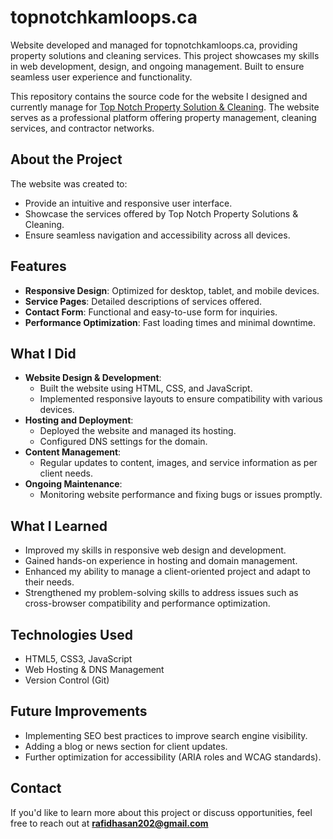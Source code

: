 # topnotchkamloops.ca
Website developed and managed for topnotchkamloops.ca, providing property solutions and cleaning services. This project showcases my skills in web development, design, and ongoing management. Built to ensure seamless user experience and functionality. 




This repository contains the source code for the website I designed and currently manage for [Top Notch Property Solution & Cleaning](https://topnotchkamloops.ca/). The website serves as a professional platform offering property management, cleaning services, and contractor networks.

## About the Project

The website was created to:
- Provide an intuitive and responsive user interface.
- Showcase the services offered by Top Notch Property Solutions & Cleaning.
- Ensure seamless navigation and accessibility across all devices.

## Features
- **Responsive Design**: Optimized for desktop, tablet, and mobile devices.
- **Service Pages**: Detailed descriptions of services offered.
- **Contact Form**: Functional and easy-to-use form for inquiries.
- **Performance Optimization**: Fast loading times and minimal downtime.

## What I Did
- **Website Design & Development**:
  - Built the website using HTML, CSS, and JavaScript.
  - Implemented responsive layouts to ensure compatibility with various devices.
- **Hosting and Deployment**:
  - Deployed the website and managed its hosting.
  - Configured DNS settings for the domain.
- **Content Management**:
  - Regular updates to content, images, and service information as per client needs.
- **Ongoing Maintenance**:
  - Monitoring website performance and fixing bugs or issues promptly.

## What I Learned
- Improved my skills in responsive web design and development.
- Gained hands-on experience in hosting and domain management.
- Enhanced my ability to manage a client-oriented project and adapt to their needs.
- Strengthened my problem-solving skills to address issues such as cross-browser compatibility and performance optimization.

## Technologies Used
- HTML5, CSS3, JavaScript
- Web Hosting & DNS Management
- Version Control (Git)

## Future Improvements
- Implementing SEO best practices to improve search engine visibility.
- Adding a blog or news section for client updates.
- Further optimization for accessibility (ARIA roles and WCAG standards).

## Contact
If you'd like to learn more about this project or discuss opportunities, feel free to reach out at **rafidhasan202@gmail.com**
